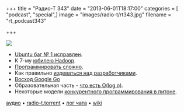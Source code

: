 +++
title = "Радио-Т 343"
date = "2013-06-01T18:17:00"
categories = [ "podcast", "special",]
image = "images/radio-t/rt343.jpg"
filename = "rt_podcast343"

+++

![](https://radio-t.com/images/radio-t/rt343.jpg)

* [Ubuntu баг № 1 исправлен](http://habrahabr.ru/post/181570/).
* К 7-му [юбилею Hadoop](http://blog.cloudera.com/blog/2013/04/seven-thoughts-on-hadoops-seventh-birthday/).
* [Программировать сложно](http://www.nilunder.com/blog/2013/04/28/programming-is-not-easy/).
* Как правильно [издеваться над разработчиками](http://www.infoworld.com/d/application-development/16-ways-torture-developers-215773).
* [Восход Google Go](http://arstechnica.com/information-technology/2013/05/my-favorite-programming-language-googles-go-has-some-coders-raving/)
* Образовательная часть - [что есть O(log n)](http://stackoverflow.com/questions/2307283/what-does-olog-n-mean-exactly/2307314).
* Некоторые модели [конкурентного программирования в питоне](http://www.devmusings.com/blog/2013/05/23/python-concurrency/).

[аудио](https://cdn.radio-t.com/rt_podcast343.mp3) • [radio-t.torrent](http://www.radio-t.com/torrents/rt_podcast343.mp3.torrent) • [лог чата](http://chat.radio-t.com/logs/radio-t-343.html) • [wiki](http://wiki.radio-t.com/%D0%92%D1%8B%D0%BF%D1%83%D1%81%D0%BA_343)<audio src="https://cdn.radio-t.com/rt_podcast343.mp3" preload="none"></audio>
